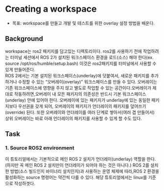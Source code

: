 # Creating a workspace
* 목표: workspace를 만들고 개발 및 테스트를 위한 overlay 설정 방법을 배운다.

## Background
workspace는 ros2 패키지를 담고있는 디렉토리이다. ros2를 사용하기 전에 작업하려는 터미널 세션에서 ROS 2가 설치된 워크스페이스 환경을 로드(소스) 해야 한다(ex. source /opt/ros/humble/setup.bash) 이것은 ros2패키지를 터미널에서 사용할 수 있게 만들어준다.     
ROS 2에서는 기본 설치된 워크스페이스(underlay)에 덧붙여서, 새로운 패키지를 추가하거나 수정할 수 있는 “오버레이(overlay)” 워크스페이스를 만들 수 있다. 오버레이는 기존 워크스페이스에 영향을 주지 않고 별도로 작업할 수 있는 공간이다.오버레이가 제대로 작동하려면,오버레이 내 모든 패키지의 의존성은 반드시 기본 워크스페이스(underlay) 안에 있어야 한다. 오버레이에 있는 패키지가 underlay에 있는 동일한 패키지보다 우선권을 갖게 되어, 오버레이의 패키지가 언더레이의 패키지를 덮어쓰기(override) 된다. 또한 오버레이와 언더레이를 여러 단계로 쌓아서(여러 겹 만들어서) 상위 오버레이는 바로 아래 언더레이의 패키지를 사용할 수 있게 할 수도 있다.
## Task
### 1. Source ROS2 environment
이 튜토리얼에서는 기본적으로 메인 ROS 2 설치가 언더레이(underlay) 역할을 한다.(하지만 꼭 메인 ROS 2 설치만이 언더레이가 되어야 하는 것은 아니다.) ROS 2를 설치한 방법(소스 빌드인지 바이너리 설치인지)과 사용하는 운영 체제에 따라,ROS 2 환경을 활성화하는 source 명령어는 약간씩 다를 수 있다. 해당 튜토리얼에서는 linux를 기준으로 작성하겟다.
